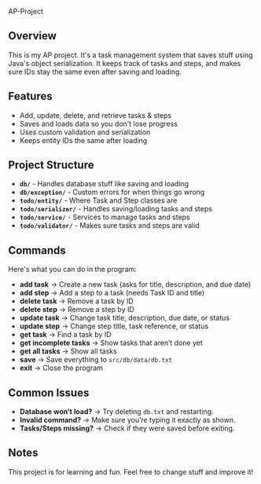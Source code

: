  AP-Project

## Overview

This is my AP project. It's a task management system that saves stuff using Java's object serialization. It keeps track of tasks and steps, and makes sure IDs stay the same even after saving and loading.

## Features

- Add, update, delete, and retrieve tasks & steps
- Saves and loads data so you don't lose progress
- Uses custom validation and serialization
- Keeps entity IDs the same after loading

## Project Structure

- **`db/`** - Handles database stuff like saving and loading
- **`db/exception/`** - Custom errors for when things go wrong
- **`todo/entity/`** - Where Task and Step classes are
- **`todo/serializer/`** - Handles saving/loading tasks and steps
- **`todo/service/`** - Services to manage tasks and steps
- **`todo/validator/`** - Makes sure tasks and steps are valid

## Commands

Here's what you can do in the program:

- **add task** → Create a new task (asks for title, description, and due date)
- **add step** → Add a step to a task (needs Task ID and title)
- **delete task** → Remove a task by ID
- **delete step** → Remove a step by ID
- **update task** → Change task title, description, due date, or status
- **update step** → Change step title, task reference, or status
- **get task** → Find a task by ID
- **get incomplete tasks** → Show tasks that aren’t done yet
- **get all tasks** → Show all tasks
- **save** → Save everything to `src/db/data/db.txt`
- **exit** → Close the program

## Common Issues

- **Database won’t load?** → Try deleting `db.txt` and restarting.
- **Invalid command?** → Make sure you’re typing it exactly as shown.
- **Tasks/Steps missing?** → Check if they were saved before exiting.

## Notes

This project is for learning and fun. Feel free to change stuff and improve it!

